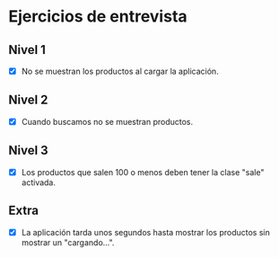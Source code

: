# Ejercicios de entrevista

## Nivel 1
- [x] No se muestran los productos al cargar la aplicación.

## Nivel 2
- [x] Cuando buscamos no se muestran productos.

## Nivel 3
- [x] Los productos que salen 100 o menos deben tener la clase "sale" activada.

## Extra
- [x] La aplicación tarda unos segundos hasta mostrar los productos sin mostrar un "cargando...".
